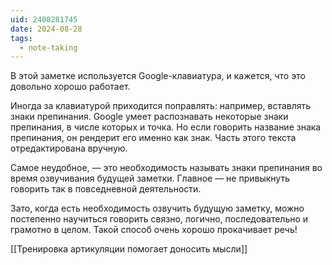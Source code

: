 ```yaml
---
uid: 2408281745
date: 2024-08-28
tags:
  - note-taking
---
```


В этой заметке используется Google-клавиатура, и кажется, что это довольно хорошо работает.

Иногда за клавиатурой приходится поправлять: например, вставлять знаки препинания. Google умеет распознавать некоторые знаки препинания, в числе которых и точка. Но если говорить название знака препинания, он рендерит его именно как знак. Часть этого текста отредактирована вручную.

Самое неудобное, — это необходимость называть знаки препинания во время озвучивания будущей заметки. Главное — не привыкнуть говорить так в повседневной деятельности.

Зато, когда есть необходимость озвучить будущую заметку, можно постепенно научиться говорить связно, логично, последовательно и грамотно в целом. Такой способ очень хорошо прокачивает речь!

[[Тренировка артикуляции помогает доносить мысли]]
